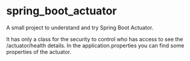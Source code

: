 # spring_boot_actuator

A small project to understand and try Spring Boot Actuator. 

It has only a class for the security to control who has access to see the /actuator/health details.
In the application.properties you can find some properties of the actuator.
